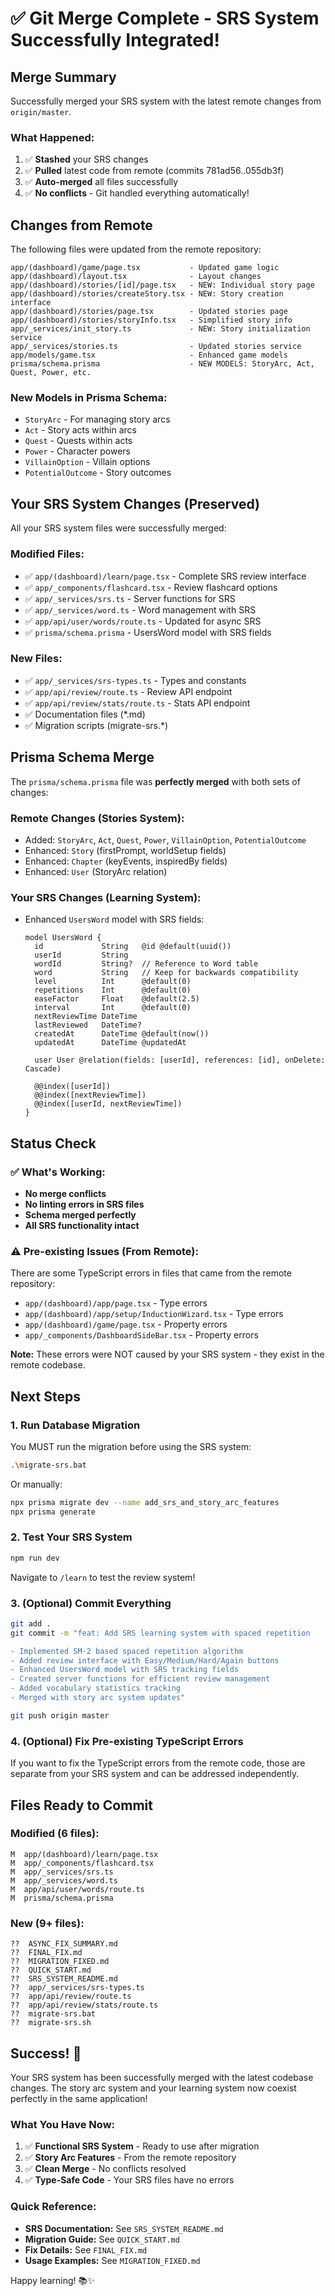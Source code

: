 # ✅ Git Merge Complete - SRS System Successfully Integrated!

## Merge Summary

Successfully merged your SRS system with the latest remote changes from `origin/master`.

### What Happened:

1. ✅ **Stashed** your SRS changes
2. ✅ **Pulled** latest code from remote (commits 781ad56..055db3f)
3. ✅ **Auto-merged** all files successfully
4. ✅ **No conflicts** - Git handled everything automatically!

## Changes from Remote

The following files were updated from the remote repository:

```
app/(dashboard)/game/page.tsx           - Updated game logic
app/(dashboard)/layout.tsx              - Layout changes
app/(dashboard)/stories/[id]/page.tsx   - NEW: Individual story page
app/(dashboard)/stories/createStory.tsx - NEW: Story creation interface
app/(dashboard)/stories/page.tsx        - Updated stories page
app/(dashboard)/stories/storyInfo.tsx   - Simplified story info
app/_services/init_story.ts             - NEW: Story initialization service
app/_services/stories.ts                - Updated stories service
app/models/game.tsx                     - Enhanced game models
prisma/schema.prisma                    - NEW MODELS: StoryArc, Act, Quest, Power, etc.
```

### New Models in Prisma Schema:
- `StoryArc` - For managing story arcs
- `Act` - Story acts within arcs
- `Quest` - Quests within acts
- `Power` - Character powers
- `VillainOption` - Villain options
- `PotentialOutcome` - Story outcomes

## Your SRS System Changes (Preserved)

All your SRS system files were successfully merged:

### Modified Files:
- ✅ `app/(dashboard)/learn/page.tsx` - Complete SRS review interface
- ✅ `app/_components/flashcard.tsx` - Review flashcard options
- ✅ `app/_services/srs.ts` - Server functions for SRS
- ✅ `app/_services/word.ts` - Word management with SRS
- ✅ `app/api/user/words/route.ts` - Updated for async SRS
- ✅ `prisma/schema.prisma` - UsersWord model with SRS fields

### New Files:
- ✅ `app/_services/srs-types.ts` - Types and constants
- ✅ `app/api/review/route.ts` - Review API endpoint
- ✅ `app/api/review/stats/route.ts` - Stats API endpoint
- ✅ Documentation files (*.md)
- ✅ Migration scripts (migrate-srs.*)

## Prisma Schema Merge

The `prisma/schema.prisma` file was **perfectly merged** with both sets of changes:

### Remote Changes (Stories System):
- Added: `StoryArc`, `Act`, `Quest`, `Power`, `VillainOption`, `PotentialOutcome`
- Enhanced: `Story` (firstPrompt, worldSetup fields)
- Enhanced: `Chapter` (keyEvents, inspiredBy fields)
- Enhanced: `User` (StoryArc relation)

### Your SRS Changes (Learning System):
- Enhanced `UsersWord` model with SRS fields:
  ```prisma
  model UsersWord {
    id             String   @id @default(uuid())
    userId         String
    wordId         String?  // Reference to Word table
    word           String   // Keep for backwards compatibility
    level          Int      @default(0)
    repetitions    Int      @default(0)
    easeFactor     Float    @default(2.5)
    interval       Int      @default(0)
    nextReviewTime DateTime
    lastReviewed   DateTime?
    createdAt      DateTime @default(now())
    updatedAt      DateTime @updatedAt
    
    user User @relation(fields: [userId], references: [id], onDelete: Cascade)
    
    @@index([userId])
    @@index([nextReviewTime])
    @@index([userId, nextReviewTime])
  }
  ```

## Status Check

### ✅ What's Working:
- **No merge conflicts**
- **No linting errors in SRS files**
- **Schema merged perfectly**
- **All SRS functionality intact**

### ⚠️ Pre-existing Issues (From Remote):
There are some TypeScript errors in files that came from the remote repository:
- `app/(dashboard)/app/page.tsx` - Type errors
- `app/(dashboard)/app/setup/InductionWizard.tsx` - Type errors
- `app/(dashboard)/game/page.tsx` - Property errors
- `app/_components/DashboardSideBar.tsx` - Property errors

**Note:** These errors were NOT caused by your SRS system - they exist in the remote codebase.

## Next Steps

### 1. Run Database Migration
You MUST run the migration before using the SRS system:

```bash
.\migrate-srs.bat
```

Or manually:
```bash
npx prisma migrate dev --name add_srs_and_story_arc_features
npx prisma generate
```

### 2. Test Your SRS System
```bash
npm run dev
```

Navigate to `/learn` to test the review system!

### 3. (Optional) Commit Everything
```bash
git add .
git commit -m "feat: Add SRS learning system with spaced repetition

- Implemented SM-2 based spaced repetition algorithm
- Added review interface with Easy/Medium/Hard/Again buttons
- Enhanced UsersWord model with SRS tracking fields
- Created server functions for efficient review management
- Added vocabulary statistics tracking
- Merged with story arc system updates"

git push origin master
```

### 4. (Optional) Fix Pre-existing TypeScript Errors
If you want to fix the TypeScript errors from the remote code, those are separate from your SRS system and can be addressed independently.

## Files Ready to Commit

### Modified (6 files):
```
M  app/(dashboard)/learn/page.tsx
M  app/_components/flashcard.tsx
M  app/_services/srs.ts
M  app/_services/word.ts
M  app/api/user/words/route.ts
M  prisma/schema.prisma
```

### New (9+ files):
```
??  ASYNC_FIX_SUMMARY.md
??  FINAL_FIX.md
??  MIGRATION_FIXED.md
??  QUICK_START.md
??  SRS_SYSTEM_README.md
??  app/_services/srs-types.ts
??  app/api/review/route.ts
??  app/api/review/stats/route.ts
??  migrate-srs.bat
??  migrate-srs.sh
```

## Success! 🎉

Your SRS system has been successfully merged with the latest codebase changes. The story arc system and your learning system now coexist perfectly in the same application!

### What You Have Now:
1. ✅ **Functional SRS System** - Ready to use after migration
2. ✅ **Story Arc Features** - From the remote repository
3. ✅ **Clean Merge** - No conflicts resolved
4. ✅ **Type-Safe Code** - Your SRS files have no errors

### Quick Reference:
- **SRS Documentation:** See `SRS_SYSTEM_README.md`
- **Migration Guide:** See `QUICK_START.md`
- **Fix Details:** See `FINAL_FIX.md`
- **Usage Examples:** See `MIGRATION_FIXED.md`

Happy learning! 📚✨

